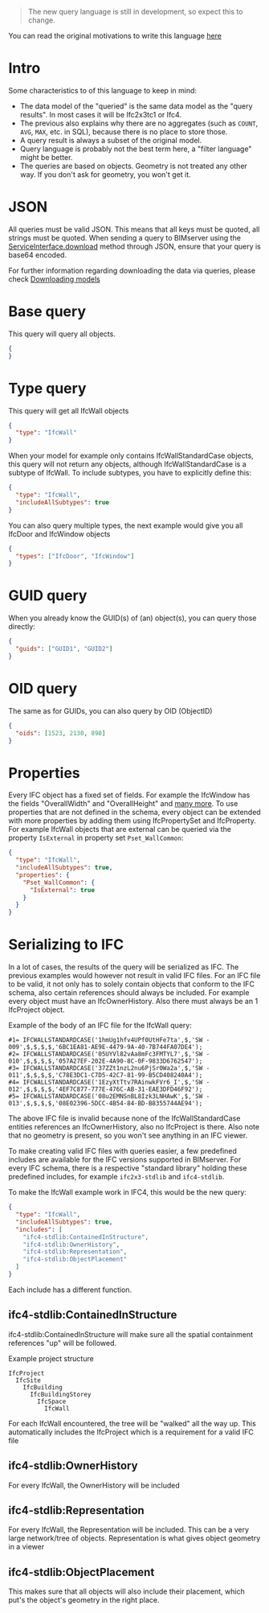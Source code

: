 > The new query language is still in development, so expect this to change.

You can read the original motivations to write this language [here](https://github.com/opensourceBIM/BIMserver/wiki/New-query-langage)

# Intro

Some characteristics to of this language to keep in mind:
- The data model of the "queried" is the same data model as the "query results". In most cases it will be Ifc2x3tc1 or Ifc4.
- The previous also explains why there are no aggregates (such as `COUNT`, `AVG`, `MAX`, etc. in SQL), because there is no place to store those.
- A query result is always a subset of the original model.
- Query language is probably not the best term here, a "filter language" might be better.
- The queries are based on objects. Geometry is not treated any other way. If you don't ask for geometry, you won't get it.

# JSON

All queries must be valid JSON. This means that all keys must be quoted, all strings must be quoted. When sending a query to BIMserver using the [ServiceInterface.download](https://github.com/opensourceBIM/BIMserver/blob/0c7e37092045d08a4ae8ca836026823f02a977b2/PluginBase/src/org/bimserver/shared/interfaces/ServiceInterface.java#L102-L116) method through JSON, ensure that your query is base64 encoded.

For further information regarding downloading the data via queries, please check [Downloading models](https://github.com/opensourceBIM/BIMserver/wiki/Downloading-models)

# Base query

This query will query all objects.

```json
{
}
```

# Type query

This query will get all IfcWall objects
```json
{
  "type": "IfcWall"
}
```

When your model for example only contains IfcWallStandardCase objects, this query will not return any objects, although IfcWallStandardCase is a subtype of IfcWall. To include subtypes, you have to explicitly define this:

```json
{
  "type": "IfcWall",
  "includeAllSubtypes": true
}
```

You can also query multiple types, the next example would give you all IfcDoor and IfcWindow objects
```json
{
  "types": ["IfcDoor", "IfcWindow"]
}
```

# GUID query

When you already know the GUID(s) of (an) object(s), you can query those directly:
```json
{
  "guids": ["GUID1", "GUID2"]
}
```

# OID query

The same as for GUIDs, you can also query by OID (ObjectID)
```json
{
  "oids": [1523, 2130, 898]
}
```

# Properties

Every IFC object has a fixed set of fields. For example the IfcWindow has the fields "OverallWidth" and "OverallHeight" and [many more](https://standards.buildingsmart.org/IFC/RELEASE/IFC4/ADD2_TC1/HTML/link/ifcwindow.htm). To use properties that are not defined in the schema, every object can be extended with more properties by adding them using IfcPropertySet and IfcProperty. For example IfcWall objects that are external can be queried via the property `IsExternal` in property set `Pset_WallCommon`:

```json
{
  "type": "IfcWall",
  "includeAllSubtypes": true,
  "properties": {
    "Pset_WallCommon": {
      "IsExternal": true
    }
  }
}
```

# Serializing to IFC

In a lot of cases, the results of the query will be serialized as IFC. The previous examples would however not result in valid IFC files. For an IFC file to be valid, it not only has to solely contain objects that conform to the IFC schema, also certain references should always be included. For example every object must have an IfcOwnerHistory. Also there must always be an 1 IfcProject object.

Example of the body of an IFC file for the IfcWall query:
```
#1= IFCWALLSTANDARDCASE('1hmUg1hfv4UPf0UtHFe7ta',$,'SW - 009',$,$,$,$,'6BC1EA81-AE9E-4479-9A-40-7B744FA07DE4');
#2= IFCWALLSTANDARDCASE('05UYVl82vAa8mFc3FMTYL7',$,'SW - 010',$,$,$,$,'057A27EF-202E-4A90-8C-0F-9833D6762547');
#3= IFCWALLSTANDARDCASE('37ZZt1nzL2nu6PjSr0Wa2a',$,'SW - 011',$,$,$,$,'C78E3DC1-C7D5-42C7-81-99-B5CD408240A4');
#4= IFCWALLSTANDARDCASE('1EzyXtTtv7RAinwkFVr6_I',$,'SW - 012',$,$,$,$,'4EF7C877-777E-476C-AB-31-EAE3DFD46F92');
#5= IFCWALLSTANDARDCASE('08u2EMNSnBL8Izk3LNHAwK',$,'SW - 013',$,$,$,$,'08E02396-5DCC-4B54-84-BD-B8355744AE94');
```

The above IFC file is invalid because none of the IfcWallStandardCase entities references an IfcOwnerHistory, also no IfcProject is there. Also note that no geometry is present, so you won't see anything in an IFC viewer.

To make creating valid IFC files with queries easier, a few predefined includes are available for the IFC versions supported in BIMserver.
For every IFC schema, there is a respective "standard library" holding these predefined includes, for example `ifc2x3-stdlib` and `ifc4-stdlib`.

To make the IfcWall example work in IFC4, this would be the new query:
```json
{
  "type": "IfcWall",
  "includeAllSubtypes": true,
  "includes": [
    "ifc4-stdlib:ContainedInStructure",
    "ifc4-stdlib:OwnerHistory",
    "ifc4-stdlib:Representation",
    "ifc4-stdlib:ObjectPlacement"
  ]
}
```

Each include has a different function.

## ifc4-stdlib:ContainedInStructure
ifc4-stdlib:ContainedInStructure will make sure all the spatial containment references "up" will be followed.

Example project structure
```
IfcProject
  IfcSite
    IfcBuilding
      IfcBuildingStorey
        IfcSpace
          IfcWall
```

For each IfcWall encountered, the tree will be "walked" all the way up. This automatically includes the IfcProject which is a requirement for a valid IFC file

## ifc4-stdlib:OwnerHistory

For every IfcWall, the OwnerHistory will be included


## ifc4-stdlib:Representation

For every IfcWall, the Representation will be included. This can be a very large network/tree of objects. Representation is what gives object geometry in a viewer

## ifc4-stdlib:ObjectPlacement

This makes sure that all objects will also include their placement, which put's the object's geometry in the right place.

